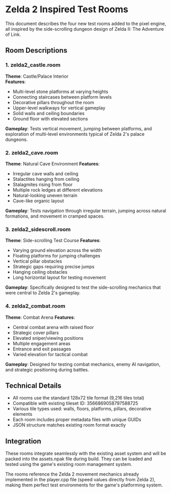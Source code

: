 # Zelda 2 Inspired Test Rooms

This document describes the four new test rooms added to the pixel engine, all inspired by the side-scrolling dungeon design of Zelda II: The Adventure of Link.

## Room Descriptions

### 1. zelda2_castle.room
**Theme**: Castle/Palace Interior  
**Features**:
- Multi-level stone platforms at varying heights
- Connecting staircases between platform levels
- Decorative pillars throughout the room
- Upper-level walkways for vertical gameplay
- Solid walls and ceiling boundaries
- Ground floor with elevated sections

**Gameplay**: Tests vertical movement, jumping between platforms, and exploration of multi-level environments typical of Zelda 2's palace dungeons.

### 2. zelda2_cave.room  
**Theme**: Natural Cave Environment
**Features**:
- Irregular cave walls and ceiling
- Stalactites hanging from ceiling
- Stalagmites rising from floor
- Multiple rock ledges at different elevations
- Natural-looking uneven terrain
- Cave-like organic layout

**Gameplay**: Tests navigation through irregular terrain, jumping across natural formations, and movement in cramped spaces.

### 3. zelda2_sidescroll.room
**Theme**: Side-scrolling Test Course
**Features**:
- Varying ground elevation across the width
- Floating platforms for jumping challenges
- Vertical pillar obstacles
- Strategic gaps requiring precise jumps
- Hanging ceiling obstacles
- Long horizontal layout for testing movement

**Gameplay**: Specifically designed to test the side-scrolling mechanics that were central to Zelda 2's gameplay.

### 4. zelda2_combat.room
**Theme**: Combat Arena
**Features**:
- Central combat arena with raised floor
- Strategic cover pillars
- Elevated sniper/viewing positions
- Multiple engagement areas
- Entrance and exit passages
- Varied elevation for tactical combat

**Gameplay**: Designed for testing combat mechanics, enemy AI navigation, and strategic positioning during battles.

## Technical Details

- All rooms use the standard 128x72 tile format (9,216 tiles total)
- Compatible with existing tileset ID: 3566869058797588725
- Various tile types used: walls, floors, platforms, pillars, decorative elements
- Each room includes proper metadata files with unique GUIDs
- JSON structure matches existing room format exactly

## Integration

These rooms integrate seamlessly with the existing asset system and will be packed into the assets.npak file during build. They can be loaded and tested using the game's existing room management system.

The rooms reference the Zelda 2 movement mechanics already implemented in the player.cpp file (speed values directly from Zelda 2), making them perfect test environments for the game's platforming system.